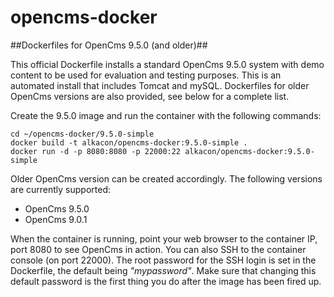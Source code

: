 opencms-docker
==============

##Dockerfiles for OpenCms 9.5.0 (and older)##

This official Dockerfile installs a standard OpenCms 9.5.0 system with demo content to be used for evaluation and testing purposes. This is an automated install that includes Tomcat and mySQL. Dockerfiles for older OpenCms versions are also provided, see below for a complete list.

Create the 9.5.0 image and run the container with the following commands:

```Shell
cd ~/opencms-docker/9.5.0-simple
docker build -t alkacon/opencms-docker:9.5.0-simple .
docker run -d -p 8080:8080 -p 22000:22 alkacon/opencms-docker:9.5.0-simple
```

Older OpenCms version can be created accordingly. The following versions are currently supported:

* OpenCms 9.5.0
* OpenCms 9.0.1

When the container is running, point your web browser to the container IP, port 8080 to see OpenCms in action. You can also SSH to the container console (on port 22000). The root password for the SSH login is set in the Dockerfile, the default being *"mypassword"*. Make sure that changing this default password is the first thing you do after the image has been fired up.

  [1]: http://opencms.org/ "the OpenCms website"

